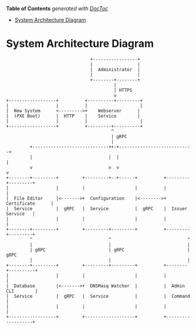 <!-- START doctoc generated TOC please keep comment here to allow auto update -->
<!-- DON'T EDIT THIS SECTION, INSTEAD RE-RUN doctoc TO UPDATE -->
**Table of Contents**  *generated with [DocToc](https://github.com/thlorenz/doctoc)*

- [System Architecture Diagram](#system-architecture-diagram)

<!-- END doctoc generated TOC please keep comment here to allow auto update -->

# System Architecture Diagram

```ascii
                                +-----------------+
                                |                 |
                                |  Administrator  |
                                |                 |
                                +--------+--------+
                                         |
                                         | HTTPS
                                         v
+------------------+          +----------+---------+
|                  |          |                    |
|  New System      +--------->+    Webserver      |
|  (PXE Boot)      |  HTTP    |    Service        |
|                  |          |                    |
+------------------+          +---------+----------+
                                        ^
                                        | gRPC
                                        |
         +-----------------------------++-+----------------------------+
         |                             |  |                            |
         v                             v  v                            v
+--------+---------+         +---------+--+------+          +---------+---------+
|                  |         |                   |          |                   |
|  File Editor     |<------->+  Configuration    |<-------->+  Certificate      |
|  Service         |  gRPC   |  Service          |  gRPC    |  Issuer Service   |
|                  |         |                   |          |                   |
+--------+---------+         +---------+---------+          +---------+---------+
         ^                             ^                             ^
         |                             |                             |
         | gRPC                        | gRPC                        | gRPC
         |                             |                             |
+--------+---------+         +---------+---------+          +--------+----------+
|                  |         |                   |          |                   |
|  Database        |<------->+  DNSMasq Watcher  |          |  Admin CLI        |
|  Service         |  gRPC   |  Service          |          |  Command          |
|                  |         |                   |          |                   |
+------------------+         +-------------------+          +-------------------+
